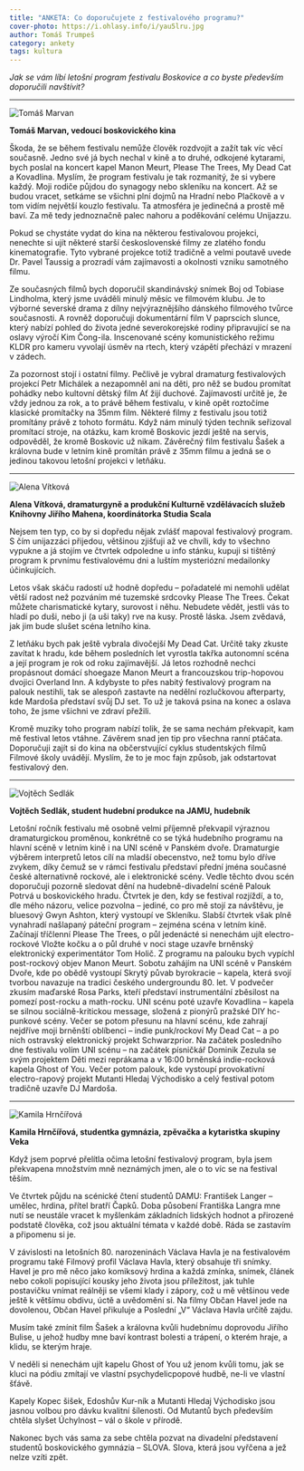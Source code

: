 ```yaml
---
title: "ANKETA: Co doporučujete z festivalového programu?"
cover-photo: https://i.ohlasy.info/i/yau5lru.jpg
author: Tomáš Trumpeš
category: ankety
tags: kultura
---
```


*Jak se vám líbí letošní program festivalu Boskovice a co byste především doporučili navštívit?*

---

<img src="https://i.ohlasy.info/i/ge4kbws.jpg" class="profile-picture" alt="Tomáš Marvan">

**Tomáš Marvan, vedoucí boskovického kina**

Škoda, že se během festivalu nemůže člověk rozdvojit a zažít tak víc věcí současně. Jedno své já bych nechal v kině a to druhé, odkojené kytarami, bych poslal na koncert kapel Manon Meurt, Please The Trees, My Dead Cat a Kovadlina. Myslím, že program festivalu je tak rozmanitý, že si vybere každý. Moji rodiče půjdou do synagogy nebo skleníku na koncert. Až se budou vracet, setkáme se všichni plní dojmů na Hradní nebo Plačkově a v tom vidím největší kouzlo festivalu. Ta atmosféra je jedinečná a prostě mě baví. Za mě tedy jednoznačně palec nahoru a poděkování celému Unijazzu.

Pokud se chystáte vydat do kina na některou festivalovou projekci, nenechte si ujít některé starší československé filmy ze zlatého fondu kinematografie. Tyto vybrané projekce totiž tradičně a velmi poutavě uvede Dr. Pavel Taussig a prozradí vám zajímavosti a okolnosti vzniku samotného filmu.

Ze současných filmů bych doporučil skandinávský snímek Boj od Tobiase Lindholma, který jsme uváděli minulý měsíc ve filmovém klubu. Je to výborné severské drama z dílny nejvýraznějšího dánského filmového tvůrce současnosti. A rovněž doporučuji dokumentární film V paprscích slunce, který nabízí pohled do života jedné severokorejské rodiny připravující se na oslavy výročí Kim Čong-ila. Inscenované scény komunistického režimu KLDR pro kameru vyvolají úsměv na rtech, který vzápětí přechází v mrazení v zádech.

Za pozornost stojí i ostatní filmy. Pečlivě je vybral dramaturg festivalových projekcí Petr Michálek a nezapomněl ani na děti, pro něž se budou promítat pohádky nebo kultovní dětský film Ať žijí duchové. Zajímavostí určitě je, že vždy jednou za rok, a to právě během festivalu, v kině opět roztočíme klasické promítačky na 35mm film. Některé filmy z festivalu jsou totiž promítány právě z tohoto formátu. Když nám minulý týden technik seřizoval promítací stroje, na otázku, kam kromě Boskovic jezdí ještě na servis, odpověděl, že kromě Boskovic už nikam. Závěrečný film festivalu Šašek a královna bude v letním kině promítán právě z 35mm filmu a jedná se o jedinou takovou letošní projekci v letňáku.

---

<img src="https://i.ohlasy.info/i/gpwp0c3.jpg" class="profile-picture" alt="Alena Vítková">

**Alena Vítková, dramaturgyně a produkční Kulturně vzdělávacích služeb Knihovny Jiřího Mahena, koordinátorka Studia Scala**

Nejsem ten typ, co by si dopředu nějak zvlášť mapoval festivalový program. S čím unijazzáci přijedou, většinou zjišťuji až ve chvíli, kdy to všechno vypukne a já stojím ve čtvrtek odpoledne u info stánku, kupuji si tištěný program k prvnímu festivalovému dni a luštím mysteriózní medailonky účinkujících.

Letos však skáču radostí už hodně dopředu – pořadatelé mi nemohli udělat větší radost než pozváním mé tuzemské srdcovky Please The Trees. Čekat můžete charismatické kytary, surovost i něhu. Nebudete vědět, jestli vás to hladí po duši, nebo ji (a uši taky) rve na kusy. Prostě láska. Jsem zvědavá, jak jim bude slušet scéna letního kina.

Z letňáku bych pak ještě vybrala divočejší My Dead Cat. Určitě taky zkuste zavítat k hradu, kde během posledních let vyrostla takřka autonomní scéna a její program je rok od roku zajímavější. Já letos rozhodně nechci propásnout domácí shoegaze Manon Meurt a francouzskou trip-hopovou dvojici Overland Inn. A kdybyste to přes nabitý festivalový program na palouk nestihli, tak se alespoň zastavte na nedělní rozlučkovou afterparty, kde Mardoša představí svůj DJ set. To už je taková psina na konec a oslava toho, že jsme všichni ve zdraví přežili.

Kromě muziky toho program nabízí tolik, že se sama nechám překvapit, kam mě festival letos vtáhne. Závěrem snad jen tip pro všechna ranní ptáčata. Doporučuji zajít si do kina na občerstvující cyklus studentských filmů Filmové školy uvádějí. Myslím, že to je moc fajn způsob, jak odstartovat festivalový den.

---

<img src="https://i.ohlasy.info/i/ti5vx0b.jpg" class="profile-picture" alt="Vojtěch Sedlák">

**Vojtěch Sedlák, student hudební produkce na JAMU, hudebník**

Letošní ročník festivalu mě osobně velmi příjemně překvapil výraznou dramaturgickou proměnou, konkrétně co se týká hudebního programu na hlavní scéně v letním kině i na UNI scéně v Panském dvoře. Dramaturgie výběrem interpretů letos cílí na mladší obecenstvo, než tomu bylo dříve zvykem, díky čemuž se v rámci festivalu představí přední jména současné české alternativně rockové, ale i elektronické scény. Vedle těchto dvou scén doporučuji pozorně sledovat dění na hudebně-divadelní scéně Palouk Potrvá u boskovického hradu.
Čtvrtek je den, kdy se festival rozjíždí, a to, dle mého názoru, velice pozvolna – jediné, co pro mě stojí za návštěvu, je bluesový Gwyn Ashton, který vystoupí ve Skleníku.
Slabší čtvrtek však plně vynahradí našlapaný páteční program – zejména scéna v letním kině. Začínají tříčlenní Please The Trees, o půl jedenácté si nenechám ujít electro-rockové Vložte kočku a o půl druhé v noci stage uzavře brněnský elektronický experimentátor Tom Holič. Z programu na palouku bych vypíchl post-rockový objev Manon Meurt.
Sobotu zahájím na UNI scéně v Panském Dvoře, kde po obědě vystoupí Skrytý půvab byrokracie – kapela, která svojí tvorbou navazuje na tradici českého undergroundu 80. let. V podvečer zkusím maďarské Rosa Parks, kteří představí instrumentální zběsilost na pomezí post-rocku a math-rocku. UNI scénu poté uzavře Kovadlina – kapela se silnou sociálně-kritickou message, složená z pionýrů pražské DIY hc-punkové scény. Večer se potom přesunu na hlavní scénu, kde zahrají nejdříve moji brněnští oblíbenci – indie punk/rockoví My Dead Cat – a po nich ostravský elektronický projekt Schwarzprior.
Na začátek posledního dne festivalu volím UNI scénu – na začátek písničkář Dominik Zezula se svým projektem Děti mezi reprákama a v 16:00 brněnská indie-rocková kapela Ghost of You. Večer potom palouk, kde vystoupí provokativní electro-rapový projekt Mutanti Hledaj Východisko a celý festival potom tradičně uzavře DJ Mardoša.

---

<img src="https://i.ohlasy.info/i/sskgeuy.jpg" class="profile-picture" alt="Kamila Hrnčířová">

**Kamila Hrnčířová, studentka gymnázia, zpěvačka a kytaristka skupiny Veka**

Když jsem poprvé přelítla očima letošní festivalový program, byla jsem překvapena množstvím mně neznámých jmen, ale o to víc se na festival těším.

Ve čtvrtek půjdu na scénické čtení studentů DAMU: František Langer – umělec, hrdina, přítel bratří Čapků. Doba působení Františka Langra mne nutí se neustále vracet k myšlenkám základních lidských hodnot a přirozené podstatě člověka, což jsou aktuální témata v každé době. Ráda se zastavím a připomenu si je.

V závislosti na letošních 80. narozeninách Václava Havla je na festivalovém programu také Filmový profil Václava Havla, který obsahuje tři snímky. Havel je pro mě něco jako komiksový hrdina a každá zmínka, snímek, článek nebo cokoli popisující kousky jeho života jsou příležitost, jak tuhle postavičku vnímat reálněji se všemi klady i zápory, což u mě většinou vede ještě k většímu obdivu, úctě a uvědomění si. Na filmy Občan Havel jede na dovolenou, Občan Havel přikuluje a Poslední „V“ Václava Havla určitě zajdu.

Musím také zmínit film Šašek a královna kvůli hudebnímu doprovodu Jiřího Bulise, u jehož hudby mne baví kontrast bolesti a trápení, o kterém hraje, a klidu, se kterým hraje.

V neděli si nenechám ujít kapelu Ghost of You už jenom kvůli tomu, jak se kluci na pódiu zmítají ve vlastní psychydelicpopové hudbě, ne-li ve vlastní šťávě.

Kapely Kopec šišek, Edoshův Kur-ník a Mutanti Hledaj Východisko jsou jasnou volbou pro dávku kvalitní šílenosti. Od Mutantů bych především chtěla slyšet Úchylnost – vál o škole v přírodě.

Nakonec bych vás sama za sebe chtěla pozvat na divadelní představení studentů boskovického gymnázia – SLOVA. Slova, která jsou vyřčena a jež nelze vzíti zpět.
